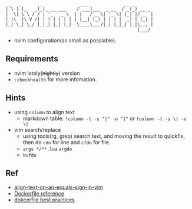 ```
 _   _       _              ____             __ _
| \ | |_   _(_)_ __ ___    / ___|___  _ __  / _(_) __ _
|  \| \ \ / / | '_ ` _ \  | |   / _ \| '_ \| |_| |/ _` |
| |\  |\ V /| | | | | | | | |__| (_) | | | |  _| | (_| |
|_| \_| \_/ |_|_| |_| |_|  \____\___/|_| |_|_| |_|\__, |
                                                  |___/
```

- nvim configuration(as small as possiable).

## Requirements

- nvim lately(~~nightly~~) version
- `:checkhealth` for more infomation.

## Hints

- using `column` to align text
  * markdown table: `!column -t -s "|" -o "|"` or `!column -t -s \| -o \|`
- vim search/replace
  * using tools(rg, grep) search text, and moving the result to quickfix, then do `cdo` for line and `cfdo` for file.
  * `args */**.lua` `argdo`
  * `bufdo`

## Ref

- [align-text-on-an-equals-sign-in-vim](https://stackoverflow.com/questions/8964953/align-text-on-an-equals-sign-in-vim)
- [Dockerfile reference](https://docs.docker.com/engine/reference/builder/)
- [dokcerfile best practices](https://docs.docker.com/develop/develop-images/dockerfile_best-practices/)
